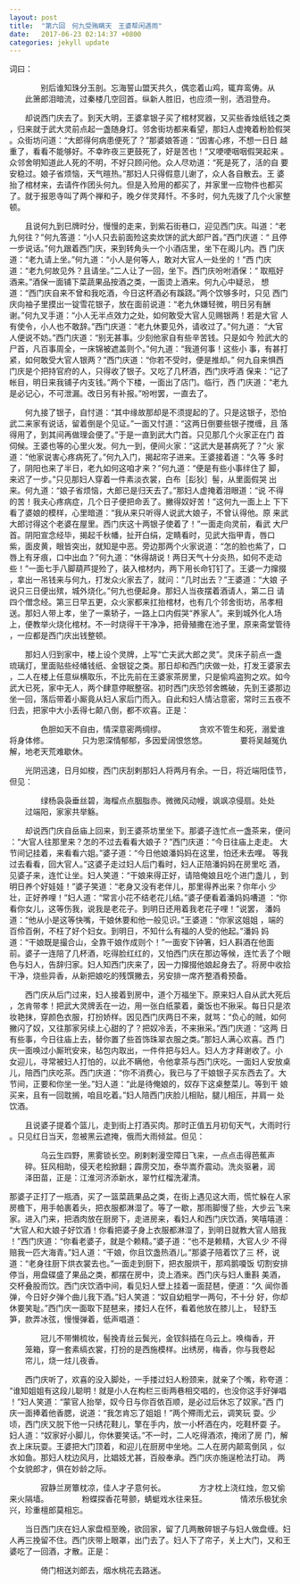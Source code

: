 ```yaml
---
layout: post
title:  "第六回　何九受贿瞒天　王婆帮闲遇雨"
date:   2017-06-23 02:14:37 +0800
categories: jekyll update
---
```

词曰：

　　　　别后谁知珠分玉剖。忘海誓山盟天共久，偶恋着山鸡，辄弃鸾俦。从
　　此箫郎泪暗流，过秦楼几空回首。纵新人胜旧，也应须一别，洒泪登舟。

　　却说西门庆去了。到天大明，王婆拿银子买了棺材冥器，又买些香烛纸钱之类
，归来就于武大灵前点起一盏随身灯。邻舍街坊都来看望，那妇人虚掩着粉脸假哭
。众街坊问道：“大郎得何病患便死了？”那婆娘答道：“因害心疼，不想一日日
越重了，看看不能够好。不幸昨夜三更鼓死了，好是苦也！”又哽哽咽咽假哭起来
。众邻舍明知道此人死的不明，不好只顾问他。众人尽劝道：“死是死了，活的自
要安稳过。娘子省烦恼，天气暄热。”那妇人只得假意儿谢了，众人各自散去。王
婆抬了棺材来，去请仵作团头何九。但是入殓用的都买了，并家里一应物件也都买
了。就于报恩寺叫了两个禅和子，晚夕伴灵拜忏。不多时，何九先拨了几个火家整
顿。

　　且说何九到巳牌时分，慢慢的走来，到紫石街巷口，迎见西门庆。叫道：“老
九何往？”何九答道：“小人只去前面殓这卖炊饼的武大郎尸首。”西门庆道：“
且停一步说话。”何九跟着西门庆，来到转角头一个小酒店里，坐下在阁儿内。西
门庆道：“老九请上坐。”何九道：“小人是何等人，敢对大官人一处坐的！”西
门庆道：“老九何故见外？且请坐。”二人让了一回，坐下。西门庆吩咐酒保：“
取瓶好酒来。”酒保一面铺下菜蔬果品按酒之类，一面烫上酒来。何九心中疑忌，
想道：“西门庆自来不曾和我吃酒，今日这杯酒必有蹊跷。”两个饮够多时，只见
西门庆向袖子里摸出一锭雪花银子，放在面前说道：“老九休嫌轻微，明日另有酬
谢。”何九叉手道：“小人无半点效力之处，如何敢受大官人见赐银两！若是大官
人有使令，小人也不敢辞。”西门庆道：“老九休要见外，请收过了。”何九道：
“大官人便说不妨。”西门庆道：“别无甚事。少刻他家自有些辛苦钱。只是如今
殓武大的尸首，凡百事周全，一床锦被遮盖则个。”何九道：“我道何事！这些小
事，有甚打紧，如何敢受大官人银两？”西门庆道：“你若不受时，便是推却。”
何九自来惧西门庆是个把持官府的人，只得收了银子。又吃了几杯酒，西门庆呼酒
保来：“记了帐目，明日来我铺子内支钱。”两个下楼，一面出了店门。临行，西
门庆道：“老九是必记心，不可泄漏。改日另有补报。”吩咐罢，一直去了。

　　何九接了银子，自忖道：“其中缘故那却是不须提起的了。只是这银子，恐怕
武二来家有说话，留着倒是个见证。”一面又忖道：“这两日倒要些银子搅缠，且
落得用了，到其间再做理会便了。”于是一直到武大门首。只见那几个火家正在门
首伺候。王婆也等的心里火发。何九一到，便间火家：“这武大是甚病死了？”火
家道：“他家说害心疼病死了。”何九入门，揭起帘子进来。王婆接着道：“久等
多时了，阴阳也来了半日，老九如何这咱才来？”何九道：“便是有些小事绊住了
脚，来迟了一步。”只见那妇人穿着一件素淡衣裳，白布［髟狄］髻，从里面假哭
出来。何九道：“娘子省烦恼，大郎已是归天去了。”那妇人虚掩着泪眼道：“说
不得的苦！我夫心疼病症，几个日子便把命丢了。撇得奴好苦！”这何九一面上上
下下看了婆娘的模样，心里暗道：“我从来只听得人说武大娘子，不曾认得他。原
来武大郎讨得这个老婆在屋里。西门庆这十两银子使着了！”一面走向灵前，看武
大尸首。阴阳宣念经毕，揭起千秋幡，扯开白绢，定睛看时，见武大指甲青，唇口
紫，面皮黄，眼皆突出，就知是中恶。旁边那两个火家说道：“怎的脸也紫了，口
唇上有牙痕，口中出血？”何九道：“休得胡说！两日天气十分炎热，如何不走动
些！”一面七手八脚葫芦提殓了，装入棺材内，两下用长命钉钉了。王婆一力撺掇
，拿出一吊钱来与何九，打发众火家去了，就问：“几时出去？”王婆道：“大娘
子说只三日便出殡，城外烧化。”何九也便起身。那妇人当夜摆着酒请人，第二日
请四个僧念经。第三日早五更，众火家都来扛抬棺材，也有几个邻舍街坊，吊孝相
送。那妇人带上孝，坐了一乘轿子，一路上口内假哭“养家人”。来到城外化人场
上，便教举火烧化棺材。不一时烧得干干净净，把骨殖撒在池子里，原来斋堂管待
，一应都是西门庆出钱整顿。

　　那妇人归到家中，楼上设个灵牌，上写“亡夫武大郎之灵”。灵床子前点一盏
琉璃灯，里面贴些经幡钱纸、金银锭之类。那日却和西门庆做一处，打发王婆家去
，二人在楼上任意纵横取乐，不比先前在王婆家茶房里，只是偷鸡盗狗之欢。如今
武大已死，家中无人，两个肆意停眠整宿。初时西门庆恐邻舍瞧破，先到王婆那边
坐一回，落后带着小厮竟从妇人家后门而入。自此和妇人情沾意密，常时三五夜不
归去，把家中大小丢得七颠八倒，都不欢喜。正是：

　　　　色胆如天不自由，情深意密两绸缪。
　　　　贪欢不管生和死，溺爱谁将身体修。
　　　　只为恩深情郁郁，多因爱阔恨悠悠。
　　　　要将吴越冤仇解，地老天荒难歇休。

　　光阴迅速，日月如梭，西门庆刮剌那妇人将两月有余。一日，将近端阳佳节，
但见：

　　　　绿杨袅袅垂丝碧，海榴点点胭脂赤。微微风动幔，飒飒凉侵扇。处处
　　过端阳，家家共举觞。

　　却说西门庆自岳庙上回来，到王婆茶坊里坐下。那婆子连忙点一盏茶来，便问
：“大官人往那里来？怎的不过去看看大娘子？”西门庆道：“今日往庙上走走。
大节间记挂着，来看看六姐。”婆子道：“今日他娘潘妈妈在这里，怕还未去哩。
等我过去看看，回大官人。”这婆子走过妇人后门看时，妇人正陪潘妈妈在房里吃
酒，见婆子来，连忙让坐。妇人笑道：“干娘来得正好，请陪俺娘且吃个进门盏儿
，到明日养个好娃娃！”婆子笑道：“老身又没有老伴儿，那里得养出来？你年小
少壮，正好养哩！”妇人道：“常言小花不结老花儿结。”婆子便看着潘妈妈嘈道
：“你看你女儿，这等伤我，说我是老花子。到明日还用着我老花子哩！”说罢，
潘妈道：“他从小是这等快嘴，干娘休要和他一般见识。”王婆道：“你家这姐姐
，端的百伶百俐，不枉了好个妇女。到明日，不知什么有福的人受的他起。”潘妈
妈道：“干娘既是撮合山，全靠干娘作成则个！”一面安下钟箸，妇人斟酒在他面
前。婆子一连陪了几杯酒，吃得脸红红的，又怕西门庆在那边等候，连忙丢了个眼
色与妇人，告辞归家。妇人知西门庆来了，因一力撺掇他娘起身去了。将房中收拾
干净，烧些异香，从新把娘吃的残馔撇去，另安排一席齐整酒肴预备。

　　西门庆从后门过来，妇人接着到房中，道个万福坐下。原来妇人自从武大死后
，怎肯带孝！把武大灵牌丢在一边，用一张白纸蒙着，羹饭也不揪采。每日只是浓
妆艳抹，穿颜色衣服，打扮娇样。因见西门庆两日不来，就骂：“负心的贼，如何
撇闪了奴，又往那家另续上心甜的了？把奴冷丢，不来揪采。”西门庆道：“这两
日有些事，今日往庙上去，替你置了些首饰珠翠衣服之类。”那妇人满心欢喜。西
门庆一面唤过小厮玳安来，毡包内取出，一件件把与妇人。妇人方才拜谢收了。小
女迎儿，寻常被妇人打怕的，以此不瞒他，令他拿茶与西门庆吃。一面妇人安放桌
儿，陪西门庆吃茶。西门庆道：“你不消费心，我已与了干娘银子买东西去了。大
节间，正要和你坐一坐。”妇人道：“此是待俺娘的，奴存下这桌整菜儿。等到干
娘买来，且有一回耽搁，咱且吃着。”妇人陪西门庆脸儿相贴，腿儿相压，并肩一
处饮酒。

　　且说婆子提着个篮儿，走到街上打酒买肉。那时正值五月初旬天气，大雨时行
。只见红日当天，忽被黑云遮掩，俄而大雨倾盆。但见：

　　　　乌云生四野，黑雾锁长空。刷剌剌漫空障日飞来，一点点击得芭蕉声
　　碎。狂风相助，侵天老桧掀翻；霹雳交加，泰华嵩乔震动。洗炎驱暑，润
　　泽田苗，正是：江淮河济添新水，翠竹红榴洗濯清。

那婆子正打了一瓶酒，买了一篮菜蔬果品之类，在街上遇见这大雨，慌忙躲在人家
房檐下，用手帕裹着头，把衣服都淋湿了。等了一歇，那雨脚慢了些，大步云飞来
家。进入门来，把酒肉放在厨房下，走进房来，看妇人和西门庆饮酒，笑嘻嘻道：
“大官人和大娘子好饮酒！你看把婆子身上衣服都淋湿了，到明日就教大官人赔我
！”西门庆道：“你看老婆子，就是个赖精。”婆子道：“也不是赖精，大官人少
不得赔我一匹大海青。”妇人道：“干娘，你且饮盏热酒儿。”那婆子陪着饮了三
杯，说道：“老身往厨下烘衣裳去也。”一面走到厨下，把衣服烘干，那鸡鹅嗄饭
切割安排停当，用盘碟盛了果品之类，都摆在房中，烫上酒来。西门庆与妇人重斟
美酒，交杯叠股而饮。西门庆饮酒中间，看见妇人壁上挂着一面琵琶，便道：“久
闻你善弹，今日好夕弹个曲儿我下酒。”妇人笑道：“奴自幼粗学一两句，不十分
好，你却休要笑耻。”西门庆一面取下琵琶来，搂妇人在怀，看着他放在膝儿上，
轻舒玉笋，款弄冰弦，慢慢弹着，低声唱道：

　　　　冠儿不带懒梳妆，髻挽青丝云鬓光，金钗斜插在乌云上。唤梅香，开
　　笼箱，穿一套素缟衣裳，打扮的是西施模样。出绣房，梅香，你与我卷起
　　帘儿，烧一炷儿夜香。

　　西门庆听了，欢喜的没入脚处，一手搂过妇人粉颈来，就亲了个嘴，称夸道：
“谁知姐姐有这段儿聪明！就是小人在构栏三街两巷相交唱的，也没你这手好弹唱
！”妇人笑道：“蒙官人抬举，奴今日与你百依百顺，是必过后休忘了奴家。”西
门庆一面捧着他香腮，说道：“我怎肯忘了姐姐！”两个殢雨尤云，调笑玩
耍。少顷，西门庆又脱下他一只绣花鞋儿，擎在手内，放一小杯酒在内，吃鞋杯耍
子。妇人道：“奴家好小脚儿，你休要笑话。”不一时，二人吃得酒浓，掩闭了房
门，解衣上床玩耍。王婆把大门顶着，和迎儿在厨房中坐地。二人在房内颠鸾倒凤
，似水如鱼。那妇人枕边风月，比娼妓尤甚，百般奉承。西门庆亦施逞枪法打动。
两个女貌郎才，俱在妙龄之际。

　　　　寂静兰房簟枕凉，佳人才子意何长。
　　　　方才枕上浇红烛，忽又偷来火隔墙。
　　　　粉蝶探香花萼颤，蜻蜓戏水往来狂。
　　　　情浓乐极犹余兴，珍重檀郎莫相忘。

　　当日西门庆在妇人家盘桓至晚，欲回家，留了几两散碎银子与妇人做盘缠。妇
人再三挽留不住。西门庆带上眼罩，出门去了。妇人下了帘子，关上大门，又和王
婆吃了一回酒，才散。正是：

　　　　倚门相送刘郎去，烟水桃花去路迷。
